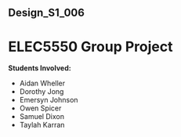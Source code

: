 ## Design_S1_006

# ELEC5550 Group Project

**Students Involved:**
- Aidan	Wheller
- Dorothy	Jong
- Emersyn Johnson
- Owen Spicer
- Samuel Dixon
- Taylah Karran
